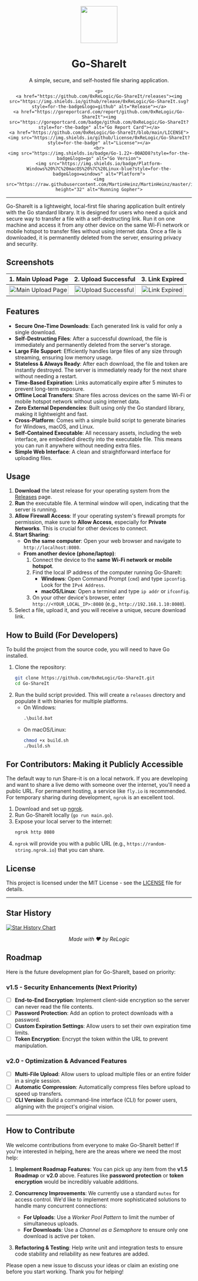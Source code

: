 <div align="center">
  <img src="https://raw.githubusercontent.com/ashleymcnamara/gophers/master/dancing_gopher.gif" width="100"/>
  <h1>Go-ShareIt</h1>
  <p>A simple, secure, and self-hosted file sharing application.</p>
  
    <p>
    <a href="https://github.com/0xReLogic/Go-ShareIt/releases"><img src="https://img.shields.io/github/release/0xReLogic/Go-ShareIt.svg?style=for-the-badge&logo=github" alt="Release"></a>
    <a href="https://goreportcard.com/report/github.com/0xReLogic/Go-ShareIt"><img src="https://goreportcard.com/badge/github.com/0xReLogic/Go-ShareIt?style=for-the-badge" alt="Go Report Card"></a>
    <a href="https://github.com/0xReLogic/Go-ShareIt/blob/main/LICENSE"><img src="https://img.shields.io/github/license/0xReLogic/Go-ShareIt?style=for-the-badge" alt="License"></a>
    <br>
    <img src="https://img.shields.io/badge/Go-1.22+-00ADD8?style=for-the-badge&logo=go" alt="Go Version">
    <img src="https://img.shields.io/badge/Platform-Windows%20%7C%20macOS%20%7C%20Linux-blue?style=for-the-badge&logo=windows" alt="Platform">
    <img src="https://raw.githubusercontent.com/MartinHeinz/MartinHeinz/master/images/gopher.gif" height="32" alt="Running Gopher">
  </p>
</div>

---

Go-ShareIt is a lightweight, local-first file sharing application built entirely with the Go standard library. It is designed for users who need a quick and secure way to transfer a file with a self-destructing link. Run it on one machine and access it from any other device on the same Wi-Fi network or mobile hotspot to transfer files without using internet data. Once a file is downloaded, it is permanently deleted from the server, ensuring privacy and security.

## Screenshots

| 1. Main Upload Page | 2. Upload Successful | 3. Link Expired |
| :---: | :---: | :---: |
| <img src="https://i.imgur.com/q3t3Nob.png" alt="Main Upload Page" width="100%"> | <img src="https://i.imgur.com/ZPQi7XX.png" alt="Upload Successful" width="100%"> | <img src="https://i.imgur.com/rko7BYF.png" alt="Link Expired" width="100%"> |

## Features

- **Secure One-Time Downloads**: Each generated link is valid for only a single download. 
- **Self-Destructing Files**: After a successful download, the file is immediately and permanently deleted from the server's storage.
- **Large File Support**: Efficiently handles large files of any size through streaming, ensuring low memory usage.
- **Stateless & Always Ready**: After each download, the file and token are instantly destroyed. The server is immediately ready for the next share without needing a restart.
- **Time-Based Expiration**: Links automatically expire after 5 minutes to prevent long-term exposure.
- **Offline Local Transfers**: Share files across devices on the same Wi-Fi or mobile hotspot network without using internet data.
- **Zero External Dependencies**: Built using only the Go standard library, making it lightweight and fast.
- **Cross-Platform**: Comes with a simple build script to generate binaries for Windows, macOS, and Linux.
- **Self-Contained Executable**: All necessary assets, including the web interface, are embedded directly into the executable file. This means you can run it anywhere without needing extra files.
- **Simple Web Interface**: A clean and straightforward interface for uploading files.

## Usage

1.  **Download** the latest release for your operating system from the [Releases](https://github.com/0xReLogic/Go-ShareIt/releases) page.
2.  **Run** the executable file. A terminal window will open, indicating that the server is running.
3.  **Allow Firewall Access**: If your operating system's firewall prompts for permission, make sure to **Allow Access**, especially for **Private Networks**. This is crucial for other devices to connect.
4.  **Start Sharing**:
    -   **On the same computer**: Open your web browser and navigate to `http://localhost:8080`.
    -   **From another device (phone/laptop)**:
        1.  Connect the device to the **same Wi-Fi network or mobile hotspot**.
        2.  Find the local IP address of the computer running Go-ShareIt:
            -   **Windows**: Open Command Prompt (`cmd`) and type `ipconfig`. Look for the `IPv4 Address`.
            -   **macOS/Linux**: Open a terminal and type `ip addr` or `ifconfig`.
        3.  On your other device's browser, enter `http://<YOUR_LOCAL_IP>:8080` (e.g., `http://192.168.1.10:8080`).
5.  Select a file, upload it, and you will receive a unique, secure download link.

## How to Build (For Developers)

To build the project from the source code, you will need to have Go installed. 

1.  Clone the repository:
    ```sh
    git clone https://github.com/0xReLogic/Go-ShareIt.git
    cd Go-ShareIt
    ```
2.  Run the build script provided. This will create a `releases` directory and populate it with binaries for multiple platforms.
    - On Windows:
      ```cmd
      .\build.bat
      ```
    - On macOS/Linux:
      ```sh
      chmod +x build.sh
      ./build.sh
      ```

## For Contributors: Making it Publicly Accessible

The default way to run Share-it is on a local network. If you are developing and want to share a live demo with someone over the internet, you'll need a public URL. For permanent hosting, a service like `fly.io` is recommended. For temporary sharing during development, `ngrok` is an excellent tool.

1.  Download and set up [ngrok](https://ngrok.com/).
2.  Run Go-ShareIt locally (`go run main.go`).
3.  Expose your local server to the internet:
    ```sh
    ngrok http 8080
    ```
4.  `ngrok` will provide you with a public URL (e.g., `https://random-string.ngrok.io`) that you can share.

## License

This project is licensed under the MIT License - see the [LICENSE](LICENSE) file for details.

---

## Star History

[![Star History Chart](https://api.star-history.com/svg?repos=0xReLogic/Go-ShareIt&type=Date)](https://www.star-history.com/#0xReLogic/Go-ShareIt&Date)

<div align="center">
  <i>Made with ❤️ by ReLogic</i>
</div>

## Roadmap

Here is the future development plan for Go-ShareIt, based on priority:

### v1.5 - Security Enhancements (Next Priority)
- [ ] **End-to-End Encryption**: Implement client-side encryption so the server can never read the file contents.
- [ ] **Password Protection**: Add an option to protect downloads with a password.
- [ ] **Custom Expiration Settings**: Allow users to set their own expiration time limits.
- [ ] **Token Encryption**: Encrypt the token within the URL to prevent manipulation.

### v2.0 - Optimization & Advanced Features
- [ ] **Multi-File Upload**: Allow users to upload multiple files or an entire folder in a single session.
- [ ] **Automatic Compression**: Automatically compress files before upload to speed up transfers.
- [ ] **CLI Version**: Build a command-line interface (CLI) for power users, aligning with the project's original vision.

---

## How to Contribute

We welcome contributions from everyone to make Go-ShareIt better! If you're interested in helping, here are the areas where we need the most help:

1.  **Implement Roadmap Features**: You can pick up any item from the **v1.5 Roadmap** or **v2.0** above. Features like **password protection** or **token encryption** would be incredibly valuable additions.

2.  **Concurrency Improvements**: We currently use a standard `mutex` for access control. We'd like to implement more sophisticated solutions to handle many concurrent connections:
    -   **For Uploads**: Use a *Worker Pool Pattern* to limit the number of simultaneous uploads.
    -   **For Downloads**: Use a *Channel as a Semaphore* to ensure only one download is active per token.

3.  **Refactoring & Testing**: Help write unit and integration tests to ensure code stability and reliability as new features are added.

Please open a new issue to discuss your ideas or claim an existing one before you start working. Thank you for helping!
